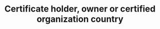 ---
title: 'Certificate holder, owner or certified organization country'
slug: 'certification-certificate-holder-owner-or-certified-organization-country'
description: 'Full country name'
comment: 'select from control list'
required: False
vocabulary: 'vocabulary.txt'
module: 'Certificate Holder, Owner or Certified organization'
cluster: 'Certification'
policy: 'Controlled value. Single select from control list.'
layout: 'home'
---